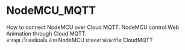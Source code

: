 # NodeMCU_MQTT
How to connect NodeMCU over Cloud MQTT.
NodeMCU control Web Animation through Cloud MQTT.<br>
ควบคุม เว็บแอนิเมชั่น ด้วย NodeMCU ผ่านคลาวด์เซอร์วิซ CloudMQTT
